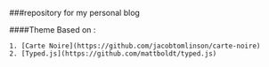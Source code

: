 ###repository for my personal blog 

####Theme Based on :
	
	1. [Carte Noire](https://github.com/jacobtomlinson/carte-noire)
	2. [Typed.js](https://github.com/mattboldt/typed.js)